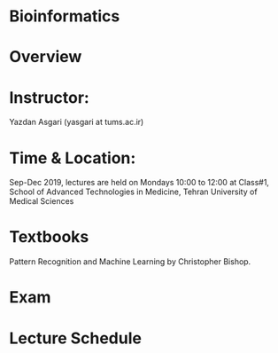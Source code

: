 # Bioinformatics 
# Overview
# Instructor: 
Yazdan Asgari (yasgari at tums.ac.ir)
# Time & Location: 
Sep-Dec 2019, lectures are held on Mondays 10:00 to 12:00 at Class#1, School of Advanced Technologies in Medicine, Tehran University of Medical Sciences
# Textbooks
Pattern Recognition and Machine Learning by Christopher Bishop.
# Exam
# Lecture Schedule
